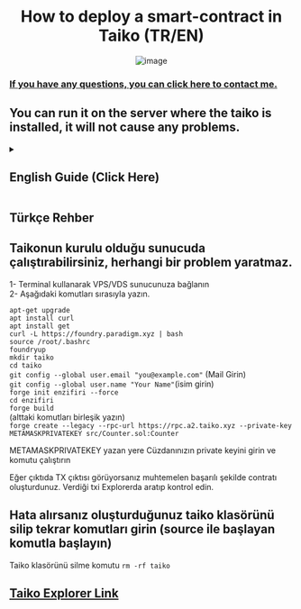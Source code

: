 <h1 align="center"> How to deploy a smart-contract in Taiko (TR/EN) </h1>
<div align="center">

![image](https://user-images.githubusercontent.com/76253089/213913953-832675ec-a344-4de2-a05c-427306f26d7f.png) 
</div>

<h3> 

[If you have any questions, you can click here to contact me.](https://enzifiri.me/)

</h3>

## You can run it on the server where the taiko is installed, it will not cause any problems.

<details>

<summary> 
<h2> English Guide (Click Here) </summary> </h2>

1- Connect to your VPS/VDS server using terminal. <br>
2- Enter the commands below. 


`apt-get upgrade`  <br>
`apt install curl` <br>
`apt install get` <br>
`curl -L https://foundry.paradigm.xyz | bash` <br>
`source /root/.bashrc` <br>
`foundryup` <br>
`mkdir taiko` <br>
`cd taiko` <br>
`git config --global user.email "you@example.com"` <br>
`git config --global user.name "Your Name"` <br>
`forge init enzifiri --force` <br>
`cd enzifiri` <br>
`forge build` <br>
(Combine the commands below.) <br>
`forge create --legacy --rpc-url https://rpc.a2.taiko.xyz --private-key METAMASKPRIVATEKEY src/Counter.sol:Counter` <br>



Replace METAMASKPRIVATEKEY with your private wallet key. <br>

Congratulations, if you see the tx hash in your output, you have successfully created your contract. You can view the output from explorer. <br>

<h2> 

[Taiko Explorer Link](https://l2explorer.a1.taiko.xyz/)

</h2>


</details>


<summary> 

<h2> Türkçe Rehber </summary> </h2>

## Taikonun kurulu olduğu sunucuda çalıştırabilirsiniz, herhangi bir problem yaratmaz.

1- Terminal kullanarak VPS/VDS sunucunuza bağlanın <br>
2- Aşağıdaki komutları sırasıyla yazın. 


`apt-get upgrade`  <br>
`apt install curl` <br>
`apt install get` <br>
`curl -L https://foundry.paradigm.xyz | bash` <br>
`source /root/.bashrc` <br>
`foundryup` <br>
`mkdir taiko` <br>
`cd taiko` <br>
`git config --global user.email "you@example.com"` (Mail Girin)<br> 
`git config --global user.name "Your Name"`(isim girin) <br>
`forge init enzifiri --force` <br>
`cd enzifiri` <br>
`forge build` <br>
(alttaki komutları birleşik yazın) <br>
``` forge create --legacy --rpc-url https://rpc.a2.taiko.xyz --private-key METAMASKPRIVATEKEY src/Counter.sol:Counter ``` <br>


METAMASKPRIVATEKEY yazan yere Cüzdanınızın private keyini girin ve komutu çalıştırın <br>

Eğer çıktıda TX çıktısı görüyorsanız muhtemelen başarılı şekilde contratı oluşturdunuz. Verdiği txi Explorerda aratıp kontrol edin. <br>

## Hata alırsanız oluşturduğunuz taiko klasörünü silip tekrar komutları girin (source ile başlayan komutla başlayın) <br>

Taiko klasörünü silme komutu `rm -rf taiko`

<h2> 

[Taiko Explorer Link](https://l2explorer.a1.taiko.xyz/)

</h2>
